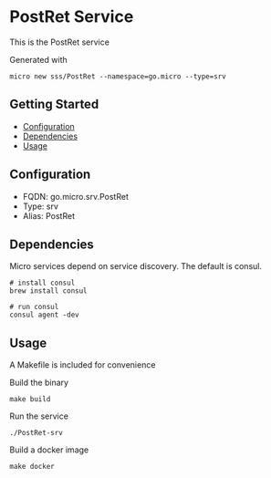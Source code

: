 # PostRet Service

This is the PostRet service

Generated with

```
micro new sss/PostRet --namespace=go.micro --type=srv
```

## Getting Started

- [Configuration](#configuration)
- [Dependencies](#dependencies)
- [Usage](#usage)

## Configuration

- FQDN: go.micro.srv.PostRet
- Type: srv
- Alias: PostRet

## Dependencies

Micro services depend on service discovery. The default is consul.

```
# install consul
brew install consul

# run consul
consul agent -dev
```

## Usage

A Makefile is included for convenience

Build the binary

```
make build
```

Run the service
```
./PostRet-srv
```

Build a docker image
```
make docker
```